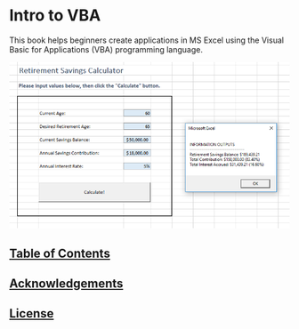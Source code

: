 # Intro to VBA

This book helps beginners create applications in MS Excel using the Visual Basic for Applications (VBA) programming language.

![screenshot of information outputs](/img/display-outputs.png)

## [Table of Contents](/SUMMARY.md)

## [Acknowledgements](/CREDITS.md)

## [License](/LICENSE.md)
